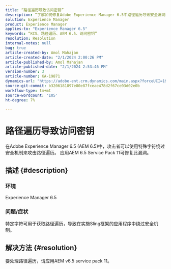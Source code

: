 ```yaml
---
title: “路径遍历导致访问密钥”
description: “了解如何修复Adobe Experience Manager 6.5中路径遍历导致安全漏洞的问题。 应用Service Pack 11。”
solution: Experience Manager
product: Experience Manager
applies-to: "Experience Manager 6.5"
keywords: “KCS、路径遍历、AEM 6.5、访问密钥”
resolution: Resolution
internal-notes: null
bug: true
article-created-by: Amol Mahajan
article-created-date: "2/1/2024 2:00:26 PM"
article-published-by: Amol Mahajan
article-published-date: "2/1/2024 2:53:46 PM"
version-number: 3
article-number: KA-19871
dynamics-url: "https://adobe-ent.crm.dynamics.com/main.aspx?forceUCI=1&pagetype=entityrecord&etn=knowledgearticle&id=5e44cd3b-0ac1-ee11-9079-6045bd0065f9"
source-git-commit: b3206181897e80e87fceae478d2f67ce03d02e0b
workflow-type: tm+mt
source-wordcount: '105'
ht-degree: 7%

---
```


# 路径遍历导致访问密钥


在Adobe Experience Manager 6.5 (AEM 6.5)中，攻击者可以使用特殊字符绕过安全机制来攻击路径遍历。 应用AEM 6.5 Service Pack 11可修复此漏洞。

## 描述 {#description}


### <b>环境</b>

Experience Manager 6.5



### <b>问题/症状</b>

特定字符可用于获取路径遍历，导致在实施Sling框架的应用程序中绕过安全机制。


## 解决方法 {#resolution}

要处理路径遍历，请应用AEM v6.5 service pack 11。